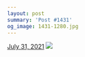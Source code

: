 ```yaml
---
layout: post
summary: 'Post #1431'
og_image: 1431-1280.jpg
---
```


<p>
  <time>
    <a href="/1431">July 31, 2021</a>
  </time>
  <a href="/1431">
    <img src="{{ site.assets_url }}/1431-640.jpg" srcset="{{ site.assets_url }}/1431-320.jpg 320w, {{ site.assets_url }}/1431-640.jpg 640w, {{ site.assets_url }}/1431-960.jpg 960w, {{ site.assets_url }}/1431-1280.jpg 1280w" sizes="(min-width: 700px) 50vw, calc(100vw - 2rem)" />
  </a>
</p>
